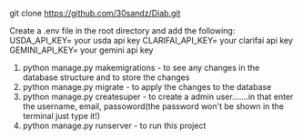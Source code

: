 git clone https://github.com/30sandz/Diab.git

Create a .env file in the root directory and add the following:
USDA_API_KEY= your usda api key 
CLARIFAI_API_KEY= your clarifai api key
GEMINI_API_KEY= your gemini api key



1. python manage.py makemigrations - to see any changes in the database structure and to store the changes 
2. python manage.py migrate - to apply the changes to the database
3. python manage.py createsuper  - to create a admin user.......in that enter the username, email, passoword(the password won't be shown in the terminal just type it!)
3. python manage.py runserver - to run this project
